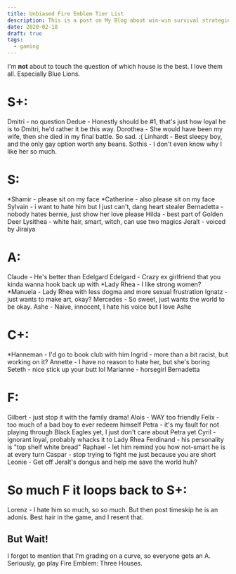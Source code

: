 ```yaml
---
title: Unbiased Fire Emblem Tier List
description: This is a post on My Blog about win-win survival strategies.
date: 2020-02-18
draft: true
tags:
  - gaming
---
```


I'm **not** about to touch the question of which house is the best. I love them all. Especially Blue Lions.

# S+:

Dmitri - no question
Dedue - Honestly should be #1, that's just how loyal he is to Dmitri, he'd rather it be this way.
Dorothea - She would have been my wife, then she died in my final battle. So sad. :(
Linhardt - Best sleepy boy, and the only gay option worth any beans.
Sothis - I don't even know why I like her so much.

# S:

*Shamir - please sit on my face
*Catherine - also please sit on my face
Sylvain - i want to hate him but I just can't, dang heart stealer
Bernadetta - nobody hates bernie, just show her love please
Hilda - best part of Golden Deer
Lysithea - white hair, smart, witch, can use two magics
Jeralt - voiced by Jiraiya

# A:

Claude - He's better than Edelgard
Edelgard - Crazy ex girlfriend that you kinda wanna hook back up with
*Lady Rhea - I like strong women?
*Manuela - Lady Rhea with less dogma and more sexual frustration
Ignatz - just wants to make art, okay?
Mercedes - So sweet, just wants the world to be okay.
Ashe - Naive, innocent, I hate his voice but I love Ashe

# C+:

\*Hanneman - I'd go to book club with him
Ingrid - more than a bit racist, but working on it?
Annette - I have no reason to hate her, but she's boring
Seteth - nice stick up your butt lol
Marianne - horsegirl Bernadetta

# F:

Gilbert - just stop it with the family drama!
Alois - WAY too friendly
Felix - too much of a bad boy to ever redeem himself
Petra - it's my fault for not playing through Black Eagles yet, I just don't care about Petra yet
Cyril - ignorant loyal, probably whacks it to Lady Rhea
Ferdinand - his personality is "top shelf white bread"
Raphael - let him remind you how not-smart he is at every turn
Caspar - stop trying to fight me just because you are short
Leonie - Get off Jeralt's dongus and help me save the world huh?

# So much F it loops back to S+:

Lorenz - I hate him so much, so so much. But then post timeskip he is an adonis. Best hair in the game, and I resent that.

## But Wait!

I forgot to mention that I'm grading on a curve, so everyone gets an A. Seriously, go play Fire Emblem: Three Houses.
